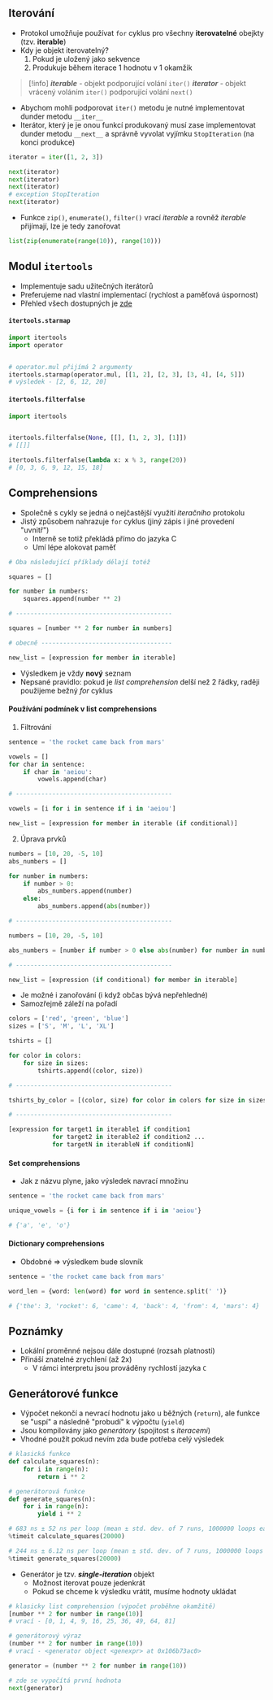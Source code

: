 ## Iterování
- Protokol umožňuje používat `for` cyklus pro všechny **iterovatelné** obejkty (tzv. **iterable**)
- Kdy je objekt iterovatelný?
	1) Pokud je uložený jako sekvence
	2) Produkuje během iterace 1 hodnotu v 1 okamžik

> [!info]
> **_iterable_** - objekt podporující volání `iter()`
> **_iterator_** - objekt vrácený voláním `iter()` podporující volání `next()`

- Abychom mohli podporovat `iter()` metodu je nutné implementovat dunder metodu `__iter__`
- Iterátor, který je je onou funkcí produkovaný musí zase implementovat dunder metodu `__next__` a správně vyvolat vyjímku `StopIteration` (na konci produkce)
```python
iterator = iter([1, 2, 3])

next(iterator)
next(iterator)
next(iterator)
# exception StopIteration
next(iterator)
```

- Funkce `zip()`, `enumerate()`, `filter()` vrací *iterable* a rovněž *iterable* přijímají, lze je tedy zanořovat
```python
list(zip(enumerate(range(10)), range(10)))
```

## Modul `itertools`
- Implementuje sadu užitečných iterátorů
- Preferujeme nad vlastní implementací (rychlost a paměťová úspornost)
- Přehled všech dostupných je [zde](https://docs.python.org/3/library/itertools.html)

#### `itertools.starmap`
```python
import itertools
import operator


# operator.mul přijímá 2 argumenty
itertools.starmap(operator.mul, [[1, 2], [2, 3], [3, 4], [4, 5]])
# výsledek - [2, 6, 12, 20]
```

#### `itertools.filterfalse`
```python
import itertools


itertools.filterfalse(None, [[], [1, 2, 3], [1]])
# [[]]

itertools.filterfalse(lambda x: x % 3, range(20))
# [0, 3, 6, 9, 12, 15, 18]
```
## Comprehensions
- Společně s cykly se jedná o nejčastější využití *iteračního* protokolu
- Jistý způsobem nahrazuje `for` cyklus (jiný zápis i jiné provedení "uvnitř")
	- Interně se totiž překládá přímo do jazyka C
	- Umí lépe alokovat paměť
```python
# Oba následující příklady dělají totéž

squares = []

for number in numbers:
    squares.append(number ** 2)

# -------------------------------------------

squares = [number ** 2 for number in numbers]

# obecně ------------------------------------

new_list = [expression for member in iterable]

```

- Výsledkem je vždy **nový** seznam
- Nepsané pravidlo: pokud je *list comprehension* delší než 2 řádky, raději použijeme bežný *for* cyklus

#### Používání podmínek v list comprehensions
1) Filtrování
```python
sentence = 'the rocket came back from mars'

vowels = []
for char in sentence:
    if char in 'aeiou':
        vowels.append(char)

# -------------------------------------------

vowels = [i for i in sentence if i in 'aeiou']

new_list = [expression for member in iterable (if conditional)]
```
2) Úprava prvků
```python
numbers = [10, 20, -5, 10]
abs_numbers = []

for number in numbers:
    if number > 0:
        abs_numbers.append(number)
    else:
        abs_numbers.append(abs(number))

# -------------------------------------------

numbers = [10, 20, -5, 10]

abs_numbers = [number if number > 0 else abs(number) for number in numbers]

# -------------------------------------------

new_list = [expression (if conditional) for member in iterable]
```

- Je možné i zanořování (i když občas bývá nepřehledné)
- Samozřejmě záleží na pořadí
```python
colors = ['red', 'green', 'blue']
sizes = ['S', 'M', 'L', 'XL']

tshirts = []

for color in colors:
    for size in sizes:
        tshirts.append((color, size))

# -------------------------------------------

tshirts_by_color = [(color, size) for color in colors for size in sizes]

# -------------------------------------------

[expression for target1 in iterable1 if condition1
            for target2 in iterable2 if condition2 ...
            for targetN in iterableN if conditionN]
```

#### Set comprehensions
- Jak z názvu plyne, jako výsledek navrací množinu
```python
sentence = 'the rocket came back from mars'

unique_vowels = {i for i in sentence if i in 'aeiou'}

# {'a', 'e', 'o'}
```

#### Dictionary comprehensions
- Obdobné => výsledkem bude slovník
```python
sentence = 'the rocket came back from mars'

word_len = {word: len(word) for word in sentence.split(' ')}

# {'the': 3, 'rocket': 6, 'came': 4, 'back': 4, 'from': 4, 'mars': 4}
```

## Poznámky
- Lokální proměnné nejsou dále dostupné (rozsah platnosti)
- Přináší znatelné zrychlení (až 2x)
	- V rámci interpretu jsou prováděny rychlostí jazyka `C`

## Generátorové funkce
- Výpočet nekončí a nevrací hodnotu jako u běžných (`return`), ale funkce se "uspí" a následně "probudí" k výpočtu (`yield`)
- Jsou kompilovány jako *generátory* (spojitost s *iteracemi*)
- Vhodné použít pokud nevím zda bude potřeba celý výsledek
```python
# klasická funkce
def calculate_squares(n):
    for i in range(n):
        return i ** 2

# generátorová funkce
def generate_squares(n):
    for i in range(n):
        yield i ** 2

# 683 ns ± 52 ns per loop (mean ± std. dev. of 7 runs, 1000000 loops each)
%timeit calculate_squares(20000)

# 244 ns ± 6.12 ns per loop (mean ± std. dev. of 7 runs, 1000000 loops each)
%timeit generate_squares(20000)
```

- Generátor je tzv. ***single-iteration*** objekt
	- Možnost iterovat pouze jedenkrát
	- Pokud se chceme k výsledku vrátit, musíme hodnoty ukládat
```python
# klasicky list comprehension (výpočet proběhne okamžitě)
[number ** 2 for number in range(10)]
# vrací - [0, 1, 4, 9, 16, 25, 36, 49, 64, 81]

# generátorový výraz
(number ** 2 for number in range(10))
# vrací - <generator object <genexpr> at 0x106b73ac0>

generator = (number ** 2 for number in range(10))

# zde se vypočítá první hodnota
next(generator)
```